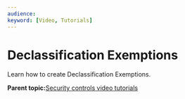 ```yaml
---
audience: 
keyword: [Video, Tutorials]
---
```


# Declassification Exemptions

Learn how to create Declassification Exemptions.

  

**Parent topic:**[Security controls video tutorials](../concepts/security-control-video-tutorials.md)

